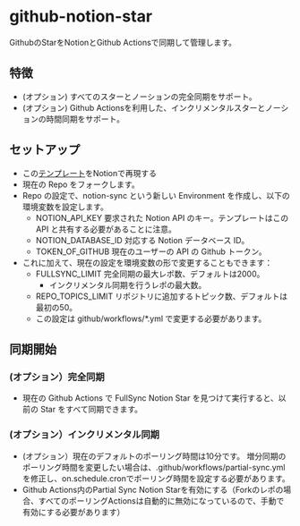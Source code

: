 # github-notion-star

GithubのStarをNotionとGithub Actionsで同期して管理します。


## 特徴

- (オプション) すべてのスターとノーションの完全同期をサポート。
- (オプション) Github Actionsを利用した、インクリメンタルスターとノーションの時間同期をサポート。

## セットアップ
- この[テンプレート](https://lcj.notion.site/Github-Notion-Star-f07e2f086e4d4f5b9f25693814c836de)をNotionで再現する
- 現在の Repo をフォークします。
- Repo の設定で、notion-sync という新しい Environment を作成し、以下の環境変数を設定します。
   - NOTION_API_KEY 要求された Notion API のキー。テンプレートはこの API と共有する必要があることに注意。
   - NOTION_DATABASE_ID 対応する Notion データベース ID。
   - TOKEN_OF_GITHUB 現在のユーザーの API の Github トークン。
- これに加えて、現在の設定を環境変数の形で変更することもできます：
   - FULLSYNC_LIMIT 完全同期の最大レポ数、デフォルトは2000。
      - インクリメンタル同期を行うレポの最大数。
   - REPO_TOPICS_LIMIT リポジトリに追加するトピック数、デフォルトは最初の50。
   - この設定は github/workflows/*.yml で変更する必要があります。


## 同期開始
### (オプション）完全同期
- 現在の Github Actions で FullSync Notion Star を見つけて実行すると、以前の Star をすべて同期できます。

### (オプション）インクリメンタル同期
- (オプション）現在のデフォルトのポーリング時間は10分です。 増分同期のポーリング時間を変更したい場合は、.github/workflows/partial-sync.ymlを修正し、on.schedule.cronでポーリング時間を設定する必要があります。
- Github Actions内のPartial Sync Notion Starを有効にする（Forkのレポの場合、すべてのポーリングActionsは自動的に無効になっているので、手動で有効にする必要があります）
